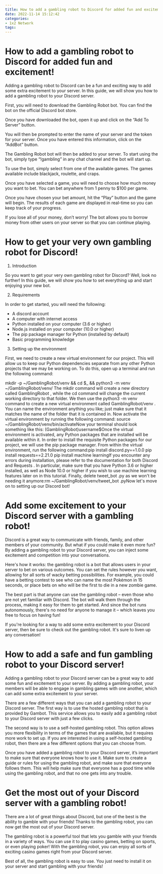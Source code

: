 ```yaml
---
title: How to add a gambling robot to Discord for added fun and excitement!
date: 2022-11-14 15:12:42
categories:
- 1x2 Network
tags:
---
```



#  How to add a gambling robot to Discord for added fun and excitement!

Adding a gambling robot to Discord can be a fun and exciting way to add some extra excitement to your server. In this guide, we will show you how to add a gambling robot to your Discord server.

First, you will need to download the Gambling Robot bot. You can find the bot on the official Discord bot store.

Once you have downloaded the bot, open it up and click on the “Add To Server” button.

You will then be prompted to enter the name of your server and the token for your server. Once you have entered this information, click on the “AddBot” button.

The Gambling Robot bot will then be added to your server. To start using the bot, simply type “!gambling” in any chat channel and the bot will start up.

To use the bot, simply select from one of the available games. The games available include blackjack, roulette, and craps.

Once you have selected a game, you will need to choose how much money you want to bet. You can bet anywhere from 1 penny to $100 per game.

Once you have chosen your bet amount, hit the “Play” button and the game will begin. The results of each game are displayed in real-time so you can keep track of your progress.

If you lose all of your money, don’t worry! The bot allows you to borrow money from other users on your server so that you can continue playing.

#  How to get your very own gambling robot for Discord!

1. Introduction

So you want to get your very own gambling robot for Discord? Well, look no further! In this guide, we will show you how to set everything up and start enjoying your new bot.

2. Requirements

In order to get started, you will need the following:

- A discord account
- A computer with internet access
- Python installed on your computer (3.6 or higher)
- Node.js installed on your computer (10.0 or higher)
- The pip package manager for Python (installed by default)
- Basic programming knowledge

3. Setting up the environment

First, we need to create a new virtual environment for our project. This will allow us to keep our Python dependencies separate from any other Python projects that we may be working on. To do this, open up a terminal and run the following command:

mkdir -p ~/GamblingRobot/venv && cd $_ && python3 -m venv ~/GamblingRobot/venv/
The mkdir command will create a new directory called GamblingRobot , while the cd command will change the current working directory to that folder. We then use the python3 -m venv command to create a new virtual environment called GamblingRobot/venv . You can name the environment anything you like; just make sure that it matches the name of the folder that it is contained in. Now activate the virtual environment by running the following command: source ~/GamblingRobot/venv/bin/activateNow your terminal should look something like this: (GamblingRobot)username$Once the virtual environment is activated, any Python packages that are installed will be available within it. In order to install the requisite Python packages for our project, we will use the pip package manager. From within the virtual environment, run the following command:pip install discord.py==1.0.0 pip install requests==2.21.0 pip install machine learningIf you encounter any errors during installation, please refer to the documentation for both Discord and Requests . In particular, make sure that you have Python 3.6 or higher installed, as well as Node 10.0 or higher if you wish to use machine learning features later on in this tutorial. Finally, delete tweet_bot .py as we won't be needing it anymore:rm ~/GamblingRobot/venv/tweet_bot .pyNow let's move on to setting up our Discord bot!

#  Add some excitement to your Discord server with a gambling robot!

Discord is a great way to communicate with friends, family, and other members of your community. But what if you could make it even more fun? By adding a gambling robot to your Discord server, you can inject some excitement and competition into your conversations.

Here's how it works: the gambling robot is a bot that allows users in your server to bet on various outcomes. You can set the rules however you want, allowing for all sorts of wacky betting possibilities. For example, you could have a betting contest to see who can name the most Pokémon in 15 seconds, or place bets on who will be the first to die in a new zombie game.

The best part is that anyone can use the gambling robot – even those who are not yet familiar with Discord. The bot will walk them through the process, making it easy for them to get started. And since the bot runs autonomously, there's no need for anyone to manage it – which leaves you free to focus on having fun!

If you're looking for a way to add some extra excitement to your Discord server, then be sure to check out the gambling robot. It's sure to liven up any conversation!

#  How to add a safe and fun gambling robot to your Discord server!

Adding a gambling robot to your Discord server can be a great way to add some fun and excitement to your server. By adding a gambling robot, your members will be able to engage in gambling games with one another, which can add some extra excitement to your server.

There are a few different ways that you can add a gambling robot to your Discord server. The first way is to use the hosted gambling robot that is provided by Gambot. This service allows you to easily add a gambling robot to your Discord server with just a few clicks.

The second way is to use a self-hosted gambling robot. This option allows you more flexibility in terms of the games that are available, but it requires more work to set up. If you are interested in using a self-hosted gambling robot, then there are a few different options that you can choose from.

Once you have added a gambling robot to your Discord server, it’s important to make sure that everyone knows how to use it. Make sure to create a guide or rules for using the gambling robot, and make sure that everyone follows them. This will help make sure that everyone has a good time while using the gambling robot, and that no one gets into any trouble.

#  Get the most out of your Discord server with a gambling robot!

There are a lot of great things about Discord, but one of the best is the ability to gamble with your friends! Thanks to the gambling robot, you can now get the most out of your Discord server.

The gambling robot is a powerful tool that lets you gamble with your friends in a variety of ways. You can use it to play casino games, betting on sports, or even playing poker! With the gambling robot, you can enjoy all sorts of exciting casino games right from your Discord server.

Best of all, the gambling robot is easy to use. You just need to install it on your server and start gambling with your friends!